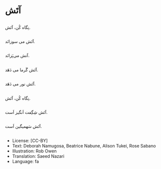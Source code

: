 # آتَش

##
نِگاه کُن، آتَش.

##
 آتَش می سوزانَد.

##
آتش می‌پَزانَد.

##
آتَش گَرما می دَهَد.

##
آتَش نور می دَهَد.

##
نِگاه کُن، آتَش.

##
آتَش شِگِفت اَنگیز اَست.

##
آتَش سَهمیگین اَست.

##
* License: [CC-BY]
* Text: Deborah Namugosa, Beatrice Nabune, Alison Tukei, Rose Sabano
* Illustration: Rob Owen
* Translation: Saeed Nazari
* Language: fa
